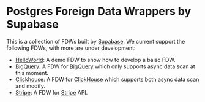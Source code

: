 # Postgres Foreign Data Wrappers by Supabase

This is a collection of FDWs built by [Supabase](https://www.supabase.com). We current support the following FDWs, with more are under development:

- [HelloWorld](./src/fdw/helloworld_fdw): A demo FDW to show how to develop a baisc FDW.
- [BigQuery](./src/fdw/bigquery_fdw): A FDW for [BigQuery](https://cloud.google.com/bigquery) which only supports async data scan at this moment. 
- [Clickhouse](./src/fdw/clickhouse_fdw): A FDW for [ClickHouse](https://clickhouse.com/) which supports both async data scan and modify. 
- [Stripe](./src/fdw/stripe_fdw): A FDW for [Stripe](https://stripe.com/) API.

